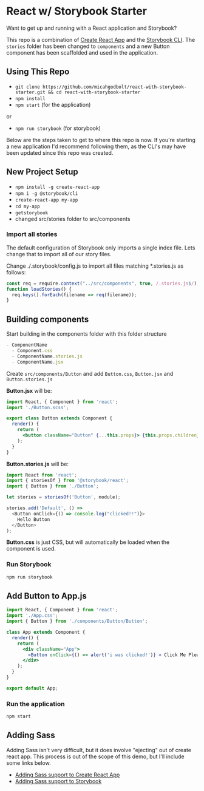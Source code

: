# React w/ Storybook Starter

Want to get up and running with a React application and Storybook?

This repo is a combination of [Create React App](https://github.com/facebook/create-react-app) and the [Storybook CLI](https://github.com/storybooks/storybook#getting-started). The `stories` folder has been changed to `components` and a new Button component has been scaffolded and used in the application.

## Using This Repo

- `git clone https://github.com/micahgodbolt/react-with-storybook-starter.git && cd react-with-storybook-starter`
- `npm install`
- `npm start` (for the application)

or

- `npm run storybook` (for storybook)


Below are the steps taken to get to where this repo is now. If you're starting a new application I'd recommend following them, as the CLI's may have been updated since this repo was created.

## New Project Setup

- `npm install -g create-react-app`
- `npm i -g @storybook/cli`
- `create-react-app my-app`
- `cd my-app`
- `getstorybook`
- changed src/stories folder to src/components

### Import all stories

The default configuration of Storybook only imports a single index file. Lets change that to import all of our story files.

Change ./.storybook/config.js to import all files matching *.stories.js as follows:

```js
const req = require.context("../src/components", true, /.stories.js$/);
function loadStories() {
  req.keys().forEach(filename => req(filename));
}
```

## Building components

Start building in the components folder with this folder structure

```js
- ComponentName
  - Component.css
  - ComponentName.stories.js
  - ComponentName.jsx
```

Create `src/components/Button` and add `Button.css`, `Button.jsx` and `Button.stories.js`

__Button.jsx__ will be:

```jsx
import React, { Component } from 'react';
import './Button.scss';

export class Button extends Component {
  render() {
    return (
      <button className="Button" {...this.props}> {this.props.children} </button>
    );
  }
}
```

__Button.stories.js__ will be:

```js
import React from 'react';
import { storiesOf } from '@storybook/react';
import { Button } from './Button';

let stories = storiesOf('Button', module);

stories.add('Default', () =>
  <Button onClick={() => console.log("clicked!!")}>
    Hello Button
  </Button>
);

```

__Button.css__ is just CSS, but will automatically be loaded when the component is used.

### Run Storybook

```bash
npm run storybook
```

## Add Button to App.js

```jsx
import React, { Component } from 'react';
import './App.css';
import { Button } from './components/Button/Button';

class App extends Component {
  render() {
    return (
      <div className="App">
        <Button onClick={() => alert('i was clicked!')} > Click Me Please </Button>
      </div>
    );
  }
}

export default App;
```

### Run the application 

```bash
npm start
```

## Adding Sass

Adding Sass isn't very difficult, but it does involve "ejecting" out of create react app. This process is out of the scope of this demo, but I'll include some links below.

- [Adding Sass support to Create React App](https://medium.com/front-end-hacking/how-to-add-sass-or-scss-to-create-react-app-c303dae4b5bc)
- [Adding Sass support to Storybook](https://storybook.js.org/configurations/custom-webpack-config/)